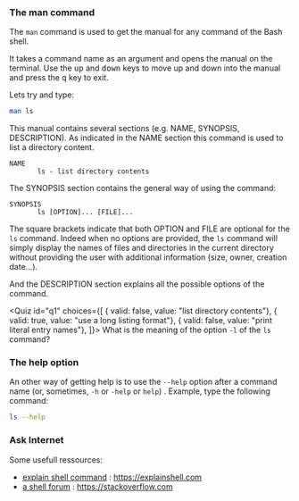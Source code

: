 <script>
import Alert from "components/Alert.svelte";
import Quiz from "components/Quiz.svelte";
</script>

### The man command
The `man` command is used to get the manual for any command of the Bash shell.

It takes a command name as an argument and opens the manual on the terminal. 
Use the <kbd>up</kbd> and <kbd>down</kbd> keys to move up and down into the manual and press the <kbd>q</kbd> key to exit.

Lets try and type:

```bash
man ls
```

This manual contains several sections (e.g. NAME, SYNOPSIS, DESCRIPTION). 
As indicated in the NAME section this command is used to list a directory content. 

```
NAME
       ls - list directory contents
```

The SYNOPSIS section contains the general way of using the command:

```
SYNOPSIS
       ls [OPTION]... [FILE]...
```

The square brackets indicate that both OPTION and FILE are optional for the `ls` command. 
Indeed when no options are provided, the `ls` command will simply display the names of files and directories in the current directory without providing the user with additional information (size, owner, creation date...). 

And the DESCRIPTION section explains all the possible options of the command.

<Quiz id="q1" choices={[
	{ valid: false, value: "list directory contents"},
	{ valid: true, value: "use a long listing format"},
	{ valid: false, value: "print literal entry names"},
]}>
	<span slot="prompt">
		What is the meaning of the option `-l` of the `ls` command?
	</span>
</Quiz>


### The help option
An other way of getting help is to use the `--help` option after a command name (or, sometimes, `-h` or `-help` or `help`) .
Example, type the following command:

```bash
ls --help
```

### Ask Internet

Some usefull ressources:

- [explain shell command](https://explainshell.com) : https://explainshell.com
- [a shell forum](https://stackoverflow.com) : https://stackoverflow.com


